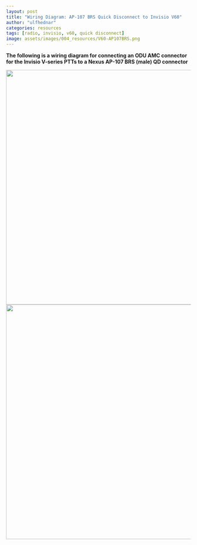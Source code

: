 ```yaml
---
layout: post
title: "Wiring Diagram: AP-107 BRS Quick Disconnect to Invisio V60"
author: "ulfhednar"
categories: resources
tags: [radio, invisio, v60, quick disconnect]
image: assets/images/004_resources/V60-AP107BRS.png
---
```



**The following is a wiring diagram for connecting an ODU AMC connector for the Invisio V-series PTTs to a Nexus AP-107 BRS (male) QD connector**


<div class="image-thumbnail">
	<a href="{{site.baseurl}}assets/images/004_resources/AP-107BRS-V60.png">
		<img src="{{site.baseurl}}assets/images/004_resources/AP-107BRS-V60.png" width="640"/>
	</a>
</div>


<div class="image-thumbnail">
	<a href="{{site.baseurl}}assets/images/004_resources/V60-AP107BRS.png">
		<img src="{{site.baseurl}}assets/images/004_resources/V60-AP107BRS.png" width="640"/>
	</a>
</div>